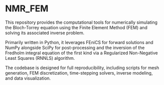 # NMR_FEM
This repository provides the computational tools for numerically simulating the Bloch-Torrey equation using the Finite Element Method (FEM) and solving its associated inverse problem. 

Primarily written in Python, it leverages FEniCS for forward solutions and NumPy alongside SciPy for post-processing and the inversion of the Fredholm integral equation of the first kind via a Regularized Non-Negative Least Squares (RNNLS) algorithm. 

The codebase is designed for full reproducibility, including scripts for mesh generation, FEM discretization, time-stepping solvers, inverse modeling, and data visualization.
